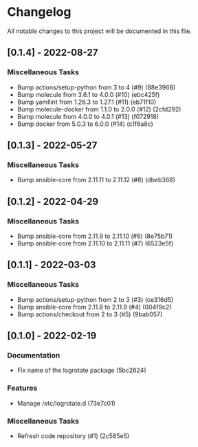# Changelog
All notable changes to this project will be documented in this file.

## [0.1.4] - 2022-08-27

### Miscellaneous Tasks

- Bump actions/setup-python from 3 to 4 (#9) (88e3968)
- Bump molecule from 3.6.1 to 4.0.0 (#10) (ebc425f)
- Bump yamllint from 1.26.3 to 1.27.1 (#11) (eb71f10)
- Bump molecule-docker from 1.1.0 to 2.0.0 (#12) (2cfd292)
- Bump molecule from 4.0.0 to 4.0.1 (#13) (f072918)
- Bump docker from 5.0.3 to 6.0.0 (#14) (c1f6a8c)

## [0.1.3] - 2022-05-27

### Miscellaneous Tasks

- Bump ansible-core from 2.11.11 to 2.11.12 (#8) (dbeb368)

## [0.1.2] - 2022-04-29

### Miscellaneous Tasks

- Bump ansible-core from 2.11.9 to 2.11.10 (#6) (8e75b71)
- Bump ansible-core from 2.11.10 to 2.11.11 (#7) (6523e5f)

## [0.1.1] - 2022-03-03

### Miscellaneous Tasks

- Bump actions/setup-python from 2 to 3 (#3) (ce316d5)
- Bump ansible-core from 2.11.8 to 2.11.9 (#4) (004f9c2)
- Bump actions/checkout from 2 to 3 (#5) (9bab057)

## [0.1.0] - 2022-02-19

### Documentation

- Fix name of the logrotate package (5bc2624)

### Features

- Manage /etc/logrotate.d (73e7c01)

### Miscellaneous Tasks

- Refresh code repository (#1) (2c585e5)

<!-- generated by git-cliff -->
